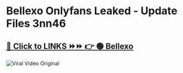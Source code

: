 
 # Bellexo Onlyfans Leaked - Update Files 3nn46

## <h2><a href="https://clipsfans.com/Bellexo&ref=git">🔗 Click to LINKS ⏩⏩ 👉 🟢 Bellexo </a></h2>

<a href="https://clipsfans.com/Bellexo&ref=git" rel="nofollow" data-target="animated-image.originalLink"><img src="https://i.ibb.co.com/xMMVF88/686577567.gif" alt="Viral Video Original" style="max-width: 100%; display: inline-block;" data-target="animated-image.originalImage"></a>

